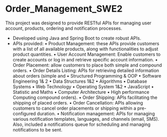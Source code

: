 # Order_Management_SWE2
This project was designed to provide RESTful APIs for managing user account, products, ordering and 
 notification processes. 
 - Developed using Java and Spring Boot to create robust APIs. 
 - APIs provided:
• Product Management: these APIs provide customers with a list of all available products, along 
with functionalities to adjust product quantities.
• User Account Management: Enable customers to create accounts or log in and retrieve specific 
account information.
• Order Placement: allow customers to place both simple and compound orders.
• Order Details Listing: APIs for retrieving detailed information about orders (simple and
• Structured Programming & OOP • Software Engineering 1& 2 • Data Structures 1&2 
• Algorithms • Database Systems • Web Technology
• Operating System 1&2 • JavaScript • Statistic and Maths
• Computer Architecture • High performance Computing
compound orders).
• Order Shipping: APIs facilitating the shipping of placed orders.
• Order Cancellation: APIs allowing customers to cancel order placements or shipping within a 
pre-configured duration.
• Notification management: APIs for managing various notification templates, languages, and 
channels (email, SMS). Also, included a notifications queue for scheduling and managing 
notifications to be sent.
